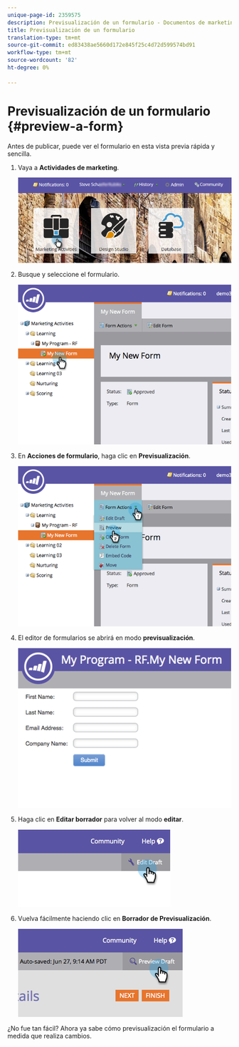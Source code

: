 ```yaml
---
unique-page-id: 2359575
description: Previsualización de un formulario - Documentos de marketing - Documentación del producto
title: Previsualización de un formulario
translation-type: tm+mt
source-git-commit: ed83438ae5660d172e845f25c4d72d599574bd91
workflow-type: tm+mt
source-wordcount: '82'
ht-degree: 0%

---
```



# Previsualización de un formulario {#preview-a-form}

Antes de publicar, puede ver el formulario en esta vista previa rápida y sencilla.

1. Vaya a **Actividades de marketing**.

   ![](assets/login-marketing-activities-6.png)

1. Busque y seleccione el formulario.

   ![](assets/image2014-9-15-17-3a45-3a51.png)

1. En **Acciones de formulario**, haga clic en **Previsualización**.

   ![](assets/image2014-9-15-17-3a46-3a9.png)

1. El editor de formularios se abrirá en modo **previsualización**.

   ![](assets/image2014-9-15-17-3a46-3a17.png)

1. Haga clic en **Editar borrador** para volver al modo **editar**.

   ![](assets/image2014-9-15-17-3a46-3a37.png)

1. Vuelva fácilmente haciendo clic en **Borrador de Previsualización**.

   ![](assets/image2014-9-15-17-3a46-3a45.png)

¿No fue tan fácil? Ahora ya sabe cómo previsualización el formulario a medida que realiza cambios.

